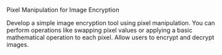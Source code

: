 Pixel Manipulation for Image Encryption

Develop a simple image encryption tool using pixel manipulation. You can perform operations like swapping pixel values or applying a basic mathematical operation to each pixel. Allow users to encrypt and decrypt images.